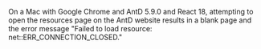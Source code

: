 On a Mac with Google Chrome and AntD 5.9.0 and React 18, attempting to open the resources page on the AntD website results in a blank page and the error message "Failed to load resource: net::ERR_CONNECTION_CLOSED."
